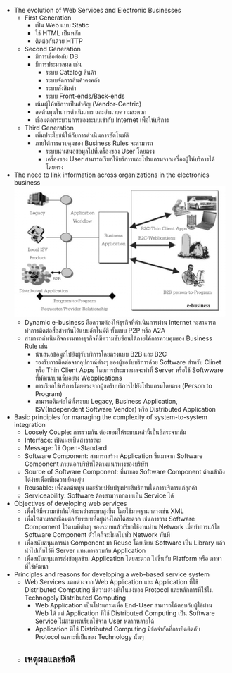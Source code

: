 - The evolution of Web Services and Electronic Businesses
	- First Generation
		- เป็น Web แบบ Static
		- ใช้ HTML เป็นหลัก
		- ติดต่อกันด้วย HTTP
	- Second Generation
		- มีการเชื่อต่อกับ DB
		- มีการประมวลผล เช่น
			- ระบบ Catalog สินค้า
			- ระบบจัดการสินค้าคงคลัง
			- ระบบสั่งสินค้า
			- ระบบ Front-ends/Back-ends
		- เน้นผู้ให้บริการเป็นสำคัญ (Vendor-Centric)
		- ลดต้นทุนในการดำเนินการ และอำนวยความสะดวก
		- เชื่อมต่อกระบวนการของระบบเข้ากับ Internet เพื่อให้บริการ
	- Third Generation
		- เพิ่มประโยชน์ให้กับการดำเนินการอัตโนมัติ
		- ภายใต้การควบคุมของ Business Rules จะสามารถ
			- ระบบนำเสนอข้อมูลไปที่เครื่องของ User โดยตรง
			- เครื่องของ User สามารถเรียกใช้บริการและโปรแกรมจากเครื่องผู้ให้บริการได้โดยตรง
- The need to link information across organizations in the electronics business
  ![dynamic-ebiz-infra.png](../assets/dynamic-ebiz-infra_1703954670069_0.png)
	- Dynamic e-business คือความต้องให้ธุรกิจที่ดำเนินการผ่าน Internet จะสามารถทำการติดต่อสื่อสารกันได้แบบอัตโนมัติ ทั้งแบบ P2P หรือ A2A
	- สามารถดำเนินกิจกรรมทางธุรกิจที่มีความซับซ้อนได้ภายใค้การควบคุมของ Business Rule เช่น
		- นำเสนอข้อมูลไปยังผู้รับบริการโดยตรงแบบ B2B และ B2C
		- รองรับการติดต่อจากอุปกรณ์ต่างๆ ของผู้ขอรับบริการด้วย Software สำหรับ Clinet หรือ Thin Client Apps โดยการประมวลผลจะทำที่ Server หรือใช้ Softwware ที่พัฒนาบนเว็บอย่าง Webplications
		- การเรียกใช้บริการโดยตรงจากผู้ขอรับบริการไปยังโปรแกรมโดยตรง (Person to Program)
		- สามารถติดต่อได้ทั้งระบบ Legacy, Business Application, ISV(Independent Software Vendor) หรือ Distributed Application
- Basic principles for managing the complexity of system-to-system integration
	- Loosely Couple: การรวมกัน ต้องยอมให้ระบบเหล่านี้เป็นอิสระจากกัน
	- Interface: เปิดเผยเป็นสาธารณะ
	- Message: ใช้ Open-Standard
	- Software Component: สามารถสร้าง Application ขึ้นมาจาก Software Component ภายนอกบริษัทได้ตามแนวทางของบริษัท
	- Source of Software Component: ที่มาของ Software Component ต้องเข้าถึงได้ง่ายเพื่อเพิ่มความยืดหยุ่น
	- Reusable: เพื่อลดต้นทุน และช่วยปรับปรุงประสิทธิภาพในการบริการแก่ลุกค้า
	- Serviceability: Software ต้องสามารถกลายเป็น Service ได้
- Objectives of developing web services
	- เพื่อให้มีความเข้ากันได้ระหว่างระบบสูงขึ้น โดยใช้มาตฐานกลางเช่น XML
	- เพื่อให้สามารถเชื่อมต่อกับระบบที่อยู่ห่างไกลได้สะดวก เช่นการวาง Software Compoment ไว้ตามที่ต่างๆ ของระบบแล้วเรียกใช้งานผ่าน Network เมื่อทำการแก้ไข Software Component ตัวใดก็จะมีผลไปทั่ว Network ทันที
	- เพื่อสนับสนุนการนำ Component มา Reuse โดยเขียน Software เป็น Library แล้วนำไปเก็บไว้ที่ Server แทนการรวมกับ Application
	- เพื่อสนับสนุนการส่งข้อมูลข้าม Application โดยสะดวก ไม่ขึ้นกับ Platform หรือ ภาษาที่ใช้พัฒนา
- Principles and reasons for developing a web-based service system
	- Web Services แตกต่างจาก Web Application และ Application ที่ใช้ Distributed Computing
	  มีความต่างกันในแง่ของ Protocol และหลักการที่ใช้ใน Technogoly Distributed Computing
		- Web Application เป็นโปรแกรมเพื่อ End-User สามารถโต้ตอบกับผู้ใช้ผ่าน Web ได้ แต่ Application ที่ใช้ Distributed Computing เป็น Software Service ไม่สามารถเรียกใช้จาก User หลากหลายได้
		- Application ที่ใช้ Distributed Computing มีข้อจำกัดที่การยึดติดกับ Protocol เฉพาะที่เป็นของ Technology นั้นๆ
	- เหตุผลและข้อดี
		-